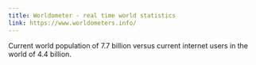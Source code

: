 ```yaml
---
title: Worldometer - real time world statistics
link: https://www.worldometers.info/
---
```

Current world population of 7.7 billion versus current internet users in the world of 4.4 billion.
